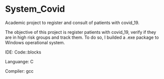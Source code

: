 

# System_Covid

Academic project to register and consult of patients with covid_19.

The objective of this project is register patients with covid_19, verify if
they are in high risk groups and track them. To do so, I builded a .exe package
to Windows operational system.

IDE: Code::blocks

Languange: C

Compiler: gcc
